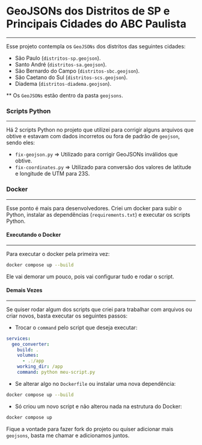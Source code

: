 # GeoJSONs dos Distritos de SP e Principais Cidades do ABC Paulista
---

Esse projeto contempla os `GeoJSONs` dos distritos das seguintes cidades:

- São Paulo (`distritos-sp.geojson`).
- Santo André (`distritos-sa.geojson`).
- São Bernardo do Campo (`distritos-sbc.geojson`).
- São Caetano do Sul (`distritos-scs.geojson`).
- Diadema (`distritos-diadema.geojson`).

** Os `GeoJSONs` estão dentro da pasta `geojsons`.

### Scripts Python
---

Há 2 scripts Python no projeto que utilizei para corrigir alguns arquivos que obtive e estavam com dados incorretos ou fora de padrão de `geojson`, sendo eles:

- `fix-geojson.py` => Utilizado para corrigir GeoJSONs inválidos que obtive.
- `fix-coordinates.py` => Utilizado para conversão dos valores de latitude e longitude de UTM para 23S.

### Docker
---

Esse ponto é mais para desenvolvedores.
Criei um docker para subir o Python, instalar as dependências (`requirements.txt`) e executar os scripts Python.

#### Executando o Docker
---

Para executar o docker pela primeira vez:
```bash
docker compose up --build
```

Ele vai demorar um pouco, pois vai configurar tudo e rodar o script.

#### Demais Vezes
---

Se quiser rodar algum dos scripts que criei para trabalhar com arquivos ou criar novos, basta executar os seguintes passos:

- Trocar o `command` pelo script que deseja executar:
```yml
services:
  geo_converter:
    build: .
    volumes:
      - .:/app
    working_dir: /app
    command: python meu-script.py
```

- Se alterar algo no `Dockerfile` ou instalar uma nova dependência:
```bash
docker compose up --build
```

- Só criou um novo script e não alterou nada na estrutura do Docker:
```bash
docker compose up
```

Fique a vontade para fazer fork do projeto ou quiser adicionar mais `geojsons`, basta me chamar e adicionamos juntos.
